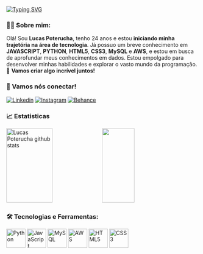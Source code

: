 
[![Typing SVG](https://readme-typing-svg.herokuapp.com/?color=2E86C1&size=35&Left=true&vLeft=true&width=1000&lines=Olá,+Meu+nome+é+Lucas+Poterucha!;Seja+Bem-Vindo!+:%29)](https://git.io/typing-svg)

### 👨‍💻 Sobre mim:
Olá! Sou **Lucas Poterucha**, tenho 24 anos e estou **iniciando minha trajetória na área de tecnologia**. Já possuo um breve conhecimento em **JAVASCRIPT**, **PYTHON**, **HTML5**, **CSS3**, **MySQL** e **AWS**, e estou em busca de aprofundar meus conhecimentos em dados. Estou empolgado para desenvolver minhas habilidades e explorar o vasto mundo da programação.🚀
**Vamos criar algo incrível juntos!**

### 📱 Vamos nós conectar! 
[![Linkedin](https://img.shields.io/badge/LinkedIn-0077B5?style=for-the-badge&logo=linkedin&logoColor=white)](https://www.linkedin.com/in/lucaspoterucha/)
[![Instagram](https://img.shields.io/badge/Instagram-E4405F?style=for-the-badge&logo=instagram&logoColor=white)](https://www.instagram.com/lucas_poterucha/)
[![Behance](https://camo.githubusercontent.com/efa72942e8079d713b017f406ac3aed1d668d30d294e3b192722d44899e976a2/68747470733a2f2f696d672e736869656c64732e696f2f62616467652f2d426568616e63652d626c75653f7374796c653d666f722d7468652d6261646765266c6f676f3d626568616e6365266c6f676f436f6c6f723d7768697465)](https://www.behance.net/lucaspoterucha)

### 📈 Estatisticas 
<div align="left">  
  <img width="49%" height="195px" src="https://github-readme-stats.vercel.app/api?username=lucaspoterucha&show_icons=true&count_private=true&hide_border=true&title_color=2E86C1&icon_color=f2E86C1&text_color=c9d1d9&bg_color=0d1117" alt="Lucas Poterucha github stats" />
  <img width="41%" height="195px" src="https://github-readme-stats.vercel.app/api/top-langs/?username=lucaspoterucha&layout=compact&hide_border=true&title_color=2E86C1&text_color=ECFFED&bg_color=0d1117" />
</div>

### 🛠️ Tecnologias e Ferramentas:
<div align="left">
  <img title="Python" align='center' height='50' width='50' alt='Python' src='https://cdn.jsdelivr.net/gh/devicons/devicon@latest/icons/python/python-original.svg'/>
  <img title="JavaScript" align='center' height='50' width='50' alt='JavaScript' src='https://cdn.jsdelivr.net/gh/devicons/devicon@latest/icons/javascript/javascript-original.svg'/>
  <img title="MySQL" align='center' height='50' width='50' alt='MySQL' src='https://cdn.jsdelivr.net/gh/devicons/devicon@latest/icons/mysql/mysql-original-wordmark.svg'/>
  <img title="Amazon AWS" align='center' height='50' width='50' alt='AWS' src='https://cdn.jsdelivr.net/gh/devicons/devicon@latest/icons/amazonwebservices/amazonwebservices-original-wordmark.svg'/>
  <img title="HTML5" align='center' height='50' width='50' alt='HTML5' src='https://cdn.jsdelivr.net/gh/devicons/devicon@latest/icons/html5/html5-original.svg'/>
  <img title="CSS" align='center' height='50' width='50' alt='CSS3' src='https://cdn.jsdelivr.net/gh/devicons/devicon@latest/icons/css3/css3-original.svg'/>
</div>
